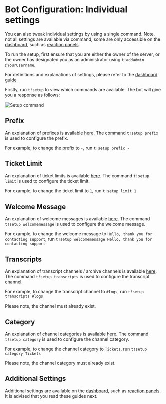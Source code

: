 # Bot Configuration: Individual settings
You can also tweak individual settings by using a single command. Note, not all settings are available via command, some are only accessible on the [dashboard](./dashboard.md), such as [reaction panels](./panels.md).

To run the setup, first ensure that you are either the owner of the server, or the owner has designated you as an administrator using `t!addadmin @YourUsername`. 

For definitions and explanations of settings, please refer to the [dashboard guide](./dashboard.md#prefix)

Firstly, run `t!setup` to view which commands are available. The bot will give you a response as follows:

![Setup command](/img/setup_command.webp)

Prefix
-
An explanation of prefixes is available [here](./dashboard.md#prefix). The command `t!setup prefix` is used to configure the prefix.

For example, to change the prefix to `-`, run `t!setup prefix -`

Ticket Limit
-
An explanation of ticket limits is available [here](./dashboard.md#ticket-limit). The command `t!setup limit` is used to configure the ticket limit.

For example, to change the ticket limit to `1`, run `t!setup limit 1`

Welcome Message
-
An explanation of welcome messages is available [here](./dashboard.md#welcome-message). The command `t!setup welcomemessage` is used to configure the welcome message.

For example, to change the welcome message to `Hello, thank you for contacting support`, run `t!setup welcomemessage Hello, thank you for contacting support`

Transcripts
-
An explanation of transcript channels / archive channels is available [here](./dashboard.md#archive-channel). The command `t!setup transcripts` is used to configure the transcript channel.

For example, to change the transcript channel to `#logs`, run `t!setup transcripts #logs`

Please note, the channel must already exist.

Category
-
An explanation of channel categories is available [here](./dashboard.md#channel-category). The command `t!setup category` is used to configure the channel category.

For example, to change the channel category to `Tickets`, run `t!setup category Tickets`

Please note, the channel category must already exist.

## Additional Settings
Additional settings are available on the [dashboard](./dashboard.md), such as [reaction panels](./panels.md). It is advised that you read these guides next.
